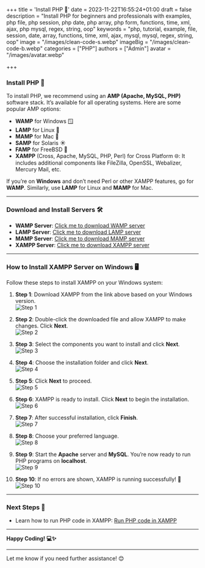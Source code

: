 +++
title = 'Install PHP 🚀'
date = 2023-11-22T16:55:24+01:00
draft = false
description = "Install PHP for beginners and professionals with examples, php file, php session, php date, php array, php form, functions, time, xml, ajax, php mysql, regex, string, oop"
keywords = "php, tutorial, example, file, session, date, array, functions, time, xml, ajax, mysql, mysql, regex, string, oop"
image = "/images/clean-code-s.webp"
imageBig = "/images/clean-code-b.webp"
categories = ["PHP"]
authors = ["Admin"]
avatar = "/images/avatar.webp"

+++

### **Install PHP 🚀**  
To install PHP, we recommend using an **AMP (Apache, MySQL, PHP)** software stack. It’s available for all operating systems. Here are some popular AMP options:  

- **WAMP** for Windows 🪟  
- **LAMP** for Linux 🐧  
- **MAMP** for Mac 🍎  
- **SAMP** for Solaris ☀️  
- **FAMP** for FreeBSD 🐧  
- **XAMPP** (Cross, Apache, MySQL, PHP, Perl) for Cross Platform 🌐: It includes additional components like FileZilla, OpenSSL, Webalizer, Mercury Mail, etc.  

If you’re on **Windows** and don’t need Perl or other XAMPP features, go for **WAMP**. Similarly, use **LAMP** for Linux and **MAMP** for Mac.  

---

### **Download and Install Servers 🛠️**  
- **WAMP Server**: [Click me to download WAMP server](http://www.wampserver.com/en/)  
- **LAMP Server**: [Click me to download LAMP server](http://csg.sph.umich.edu/abecasis/LAMP/download/)  
- **MAMP Server**: [Click me to download MAMP server](https://www.mamp.info/en/downloads/)  
- **XAMPP Server**: [Click me to download XAMPP server](https://www.apachefriends.org/download.html)  

---

### **How to Install XAMPP Server on Windows 🖥️**  
Follow these steps to install XAMPP on your Windows system:  

1. **Step 1**: Download XAMPP from the link above based on your Windows version.  
   ![Step 1](https://images.javatpoint.com/phppages/images/php-installation1.png)  

2. **Step 2**: Double-click the downloaded file and allow XAMPP to make changes. Click **Next**.  
   ![Step 2](https://images.javatpoint.com/phppages/images/php-installation2.png)  

3. **Step 3**: Select the components you want to install and click **Next**.  
   ![Step 3](https://images.javatpoint.com/phppages/images/php-installation3.png)  

4. **Step 4**: Choose the installation folder and click **Next**.  
   ![Step 4](https://images.javatpoint.com/phppages/images/php-installation4.png)  

5. **Step 5**: Click **Next** to proceed.  
   ![Step 5](https://images.javatpoint.com/phppages/images/php-installation5.png)  

6. **Step 6**: XAMPP is ready to install. Click **Next** to begin the installation.  
   ![Step 6](https://images.javatpoint.com/phppages/images/php-installation6.png)  

7. **Step 7**: After successful installation, click **Finish**.  
   ![Step 7](https://images.javatpoint.com/phppages/images/php-installation7.png)  

8. **Step 8**: Choose your preferred language.  
   ![Step 8](https://images.javatpoint.com/phppages/images/php-installation8.png)  

9. **Step 9**: Start the **Apache** server and **MySQL**. You’re now ready to run PHP programs on **localhost**.  
   ![Step 9](https://images.javatpoint.com/phppages/images/php-installation9.png)  

10. **Step 10**: If no errors are shown, XAMPP is running successfully! 🎉  
    ![Step 10](https://images.javatpoint.com/phppages/images/php-installation10.png)  

---

### **Next Steps 🚀**  
- Learn how to run PHP code in XAMPP: [Run PHP code in XAMPP](run-php-code-in-xampp)  

---

**Happy Coding! 💻✨**  

--- 

Let me know if you need further assistance! 😊
